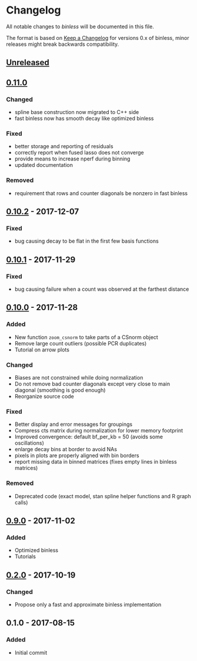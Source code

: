 # Changelog
All notable changes to *binless* will be documented in this file.

The format is based on [Keep a Changelog](http://keepachangelog.com/en/1.0.0/)
for versions 0.x of binless, minor releases might break backwards compatibility.

## [Unreleased]

## [0.11.0]
### Changed
- spline base construction now migrated to C++ side
- fast binless now has smooth decay like optimized binless

### Fixed
- better storage and reporting of residuals
- correctly report when fused lasso does not converge
- provide means to increase nperf during binning
- updated documentation

### Removed
- requirement that rows and counter diagonals be nonzero in fast binless

## [0.10.2] - 2017-12-07
### Fixed
- bug causing decay to be flat in the first few basis functions

## [0.10.1] - 2017-11-29
### Fixed
- bug causing failure when a count was observed at the farthest distance

## [0.10.0] - 2017-11-28
### Added
- New function `zoom_csnorm` to take parts of a CSnorm object
- Remove large count outliers (possible PCR duplicates)
- Tutorial on arrow plots
### Changed
- Biases are not constrained while doing normalization
- Do not remove bad counter diagonals except very close to main diagonal
  (smoothing is good enough)
- Reorganize source code
### Fixed
- Better display and error messages for groupings
- Compress cts matrix during normalization for lower memory footprint
- Improved convergence: default bf_per_kb = 50 (avoids some oscillations)
- enlarge decay bins at border to avoid NAs
- pixels in plots are properly aligned with bin borders
- report missing data in binned matrices (fixes empty lines in binless matrices)
### Removed
- Deprecated code (exact model, stan spline helper functions and R graph calls)

## [0.9.0] - 2017-11-02
### Added
- Optimized binless
- Tutorials

## [0.2.0] - 2017-10-19
### Changed
- Propose only a fast and approximate binless implementation

## 0.1.0 - 2017-08-15
### Added
- Initial commit


[Unreleased]: ../../compare/v0.11.0...HEAD
[0.11.0]: ../../compare/v0.10.2...v0.11.0
[0.10.2]: ../../compare/v0.10.1...v0.10.2
[0.10.1]: ../../compare/v0.10.0...v0.10.1
[0.10.0]: ../../compare/v0.9.0...v0.10.0
[0.9.0]: ../../compare/v0.2.0...v0.9.0
[0.2.0]: ../../compare/v0.1.0...v0.2.0

